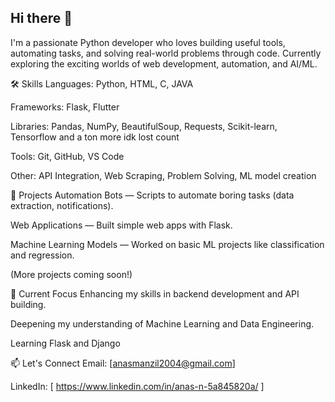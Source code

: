 ## Hi there 👋

I'm a passionate Python developer who loves building useful tools, automating tasks, and solving real-world problems through code.
Currently exploring the exciting worlds of web development, automation, and AI/ML.

🛠️ Skills
Languages: Python, HTML, C, JAVA

Frameworks: Flask, Flutter

Libraries: Pandas, NumPy, BeautifulSoup, Requests, Scikit-learn, Tensorflow and a ton more idk lost count

Tools: Git, GitHub, VS Code

Other: API Integration, Web Scraping, Problem Solving, ML model creation

🚀 Projects
Automation Bots — Scripts to automate boring tasks (data extraction, notifications).

Web Applications — Built simple web apps with Flask.

Machine Learning Models — Worked on basic ML projects like classification and regression.

(More projects coming soon!)

🎯 Current Focus
Enhancing my skills in backend development and API building.

Deepening my understanding of Machine Learning and Data Engineering.

Learning Flask and Django

📫 Let's Connect
Email: [anasmanzil2004@gmail.com]

LinkedIn: [ https://www.linkedin.com/in/anas-n-5a845820a/ ] 
